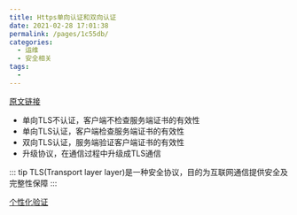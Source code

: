 ```yaml
---
title: Https单向认证和双向认证
date: 2021-02-28 17:01:38
permalink: /pages/1c55db/
categories:
  - 运维
  - 安全相关
tags:
  - 
---
```


[原文链接](https://blog.csdn.net/duanbokan/article/details/50847612)


*   单向TLS不认证，客户端不检查服务端证书的有效性
*   单向TLS认证，客户端检查服务端证书的有效性
*   双向TLS认证，服务端验证客户端证书的有效性
*   升级协议，在通信过程中升级成TLS通信

::: tip 
TLS(Transport layer layer)是一种安全协议，目的为互联网通信提供安全及完整性保障
:::


[个性化验证](https://stackoverflow.com/questions/60026307/custom-verifypeercertificate-in-the-crypto-tls-package)
